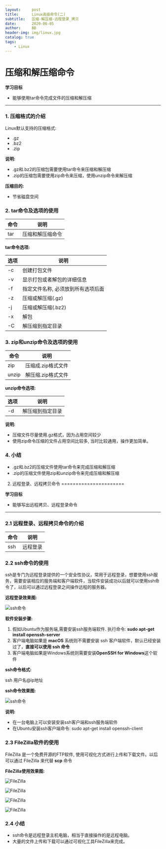 ```yaml
---
layout:     post
title:      Linux高级命令(二)
subtitle:   压缩-解压缩-远程登录_拷贝
date:       2020-06-05
author:     BB
header-img: img/linux.jpg
catalog: true
tags:
    - Linux
---
```



压缩和解压缩命令
================

**学习目标**

-   能够使用tar命令完成文件的压缩和解压缩

* * * * *



### 1. 压缩格式的介绍 

Linux默认支持的压缩格式:

-   .gz
-   .bz2
-   .zip

**说明:**

-   .gz和.bz2的压缩包需要使用tar命令来压缩和解压缩
-   .zip的压缩包需要使用zip命令来压缩，使用unzip命令来解压缩

**压缩目的:**

-   节省磁盘空间

### 2. tar命令及选项的使用 

| 命令 | 说明             |
| ---- | ---------------- |
| tar  | 压缩和解压缩命令 |

**tar命令选项:**

| 选项 | 说明                               |
| ---- | ---------------------------------- |
| -c   | 创建打包文件                       |
| -v   | 显示打包或者解包的详细信息         |
| -f   | 指定文件名称, 必须放到所有选项后面 |
| -z   | 压缩或解压缩(.gz)                  |
| -j   | 压缩或解压缩(.bz2)                 |
| -x   | 解包                               |
| -C   | 解压缩到指定目录                   |



### 3. zip和unzip命令及选项的使用 

| 命令  | 说明               |
| ----- | ------------------ |
| zip   | 压缩成.zip格式文件 |
| unzip | 解压缩.zip格式文件 |



**unzip命令选项:**

| 选项 | 说明             |
| ---- | ---------------- |
| -d   | 解压缩到指定目录 |



**说明:**

-   压缩文件尽量使用.gz格式，因为占用空间较少
-   使用zip命令压缩的文件占用空间比较多, 当时比较通用，操作更加简单。

### 4. 小结 

-   .gz和.bz2的压缩文件使用tar命令来完成压缩和解压缩
-   .zip的压缩文件使用zip和unzip命令来完成压缩和解压缩







2. 远程登录、远程拷贝命令 
======================

**学习目标**

-   能够写出远程拷贝、远程登录命令

* * * * *



### 2.1 远程登录、远程拷贝命令的介绍 

| 命令 | 说明     |
| ---- | -------- |
| ssh  | 远程登录 |



### 2.2 ssh命令的使用 

ssh是专门为远程登录提供的一个安全性协议，常用于远程登录，想要使用ssh服务，需要安装相应的服务端和客户端软件，当软件安装成功以后就可以使用ssh命令了，以后可以通过远程登录之间操作远程的服务器。

**远程登录效果图:**

![ssh命令](https://www.hualigs.cn/image/609645a910c82.jpg)

**软件安装步骤:**

1.  假如Ubuntu作为服务端,需要安装ssh服务端软件. 执行命令: **sudo apt-get
    install openssh-server**
2.  客户端电脑如果是 **macOS** 系统则不需要安装 ssh
    客户端软件，默认已经安装过了，**直接可以使用 ssh 命令**
3.  客户端电脑如果是Windows系统则需要安装**OpenSSH for Windows**这个软件

**ssh命令格式:**

ssh 用户名@ip地址

**ssh命令效果图:**

![ssh命令](https://www.hualigs.cn/image/609645ac8012b.jpg)

**说明:**

-   在一台电脑上可以安装安装ssh客户端和ssh服务端软件
-   在Ubuntu安装ssh客户端命令: sudo apt-get install openssh-client

### 2.3 FileZilla软件的使用 

FileZilla 是一个免费开源的FTP软件,
使用可视化方式进行上传和下载文件。以后可以通过 FileZilla 来代替 **scp**
命令

**FileZilla使用效果图:**

![FileZilla](https://www.hualigs.cn/image/609645a865ec8.jpg) 

![FileZilla](https://www.hualigs.cn/image/609645abbd513.jpg)

![FileZilla](https://www.hualigs.cn/image/609645ad2bb56.jpg) 

![FileZilla](https://www.hualigs.cn/image/609645ad43981.jpg)

### 2.4 小结 

-   ssh命令是远程登录主机电脑，相当于直接操作的是远程电脑。
-   大量的文件上传和下载可以通过可视化工具FileZilla来完成。

